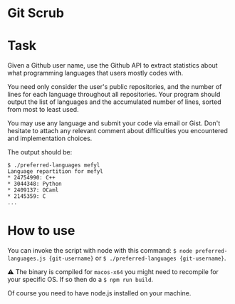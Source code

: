 # Git Scrub

# Task

Given a Github user name, use the Github API to extract statistics about what programming languages that users mostly codes with.

You need only consider the user's public repositories, and the number of lines for each language throughout all repositories. Your program should output the list of languages and the accumulated number of lines, sorted from most to least used.

You may use any language and submit your code via email or Gist. Don't hesitate to attach any relevant comment about difficulties you encountered and implementation choices.

The output should be:

```
$ ./preferred-languages mefyl
Language repartition for mefyl
* 24754990: C++
* 3044348: Python
* 2409137: OCaml
* 2145359: C
...
```

# How to use

You can invoke the script with node with this command: `$ node preferred-languages.js {git-username}` or `$ ./preferred-languages {git-username}`.

⚠️ The binary is compiled for `macos-x64` you might need to recompile for your specific OS. If so then do a `$ npm run build`. 

Of course you need to have node.js installed on your machine.

